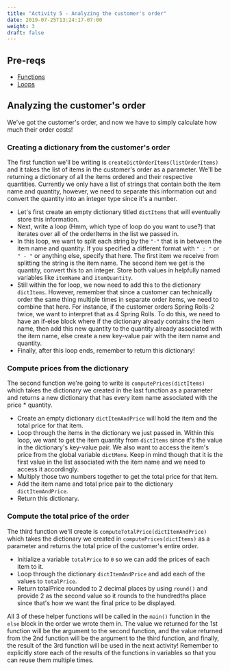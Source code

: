 ```yaml
---
title: "Activity 5 - Analyzing the customer's order"
date: 2019-07-25T13:24:17-07:00
weight: 3
draft: false
---
```

## Pre-reqs
- <a href="../../python-basics/functions" target="_blank">Functions</a>
- <a href="../../python-basics/Loops" target="_blank">Loops</a>

## Analyzing the customer's order
We've got the customer's order, and now we have to simply calculate how much their order costs!

### Creating a dictionary from the customer's order
The first function we'll be writing is `createDictOrderItems(listOrderItems)` and it takes the list of items in the customer's order as a parameter. We'll be returning a dictionary of all the items ordered and their respective quantities. Currently we only have a list of strings that contain both the item name and quantity, however, we need to separate this information out and convert the quantity into an integer type since it's a number.
  - Let's first create an empty dictionary titled `dictItems` that will eventually store this information.
  - Next, write a loop (Hmm, which type of loop do you want to use?) that iterates over all of the orderItems in the list we passed in.
  - In this loop, we want to split each string by the `"-"` that is in between the item name and quantity. If you specified a different format with `" : "` or `" - "` or anything else, specify that here. The first item we receive from splitting the string is the item name. The second item we get is the quantity, convert this to an integer. Store both values in helpfully named variables like `itemName` and `itemQuantity`.
  - Still within the for loop, we now need to add this to the dictionary `dictItems`. However, remember that since a customer can technically order the same thing multiple times in separate order items, we need to combine that here. For instance, if the customer orders Spring Rolls-2 twice, we want to interpret that as 4 Spring Rolls. To do this, we need to have an if-else block where if the dictionary already contains the item name, then add this new quantity to the quantity already associated with the item name, else create a new key-value pair with the item name and quantity.
  - Finally, after this loop ends, remember to return this dictionary!

### Compute prices from the dictionary  
The second function we're going to write is `computePrices(dictItems)` which takes the dictionary we created in the last function as a parameter and returns a new dictionary that has every item name associated with the price * quantity.
  - Create an empty dictionary `dictItemAndPrice` will hold the item and the total price for that item.
  - Loop through the items in the dictionary we just passed in. Within this loop, we want to get the item quantity from `dictItems` since it's the value in the dictionary's key-value pair. We also want to access the item's price from the global variable `dictMenu`. Keep in mind though that it is the first value in the list associated with the item name and we need to access it accordingly.
  - Multiply those two numbers together to get the total price for that item.
  - Add the item name and total price pair to the dictionary `dictItemAndPrice`.
  - Return this dictionary.

### Compute the total price of the order
The third function we'll create is `computeTotalPrice(dictItemAndPrice)` which takes the dictionary we created in `computePrices(dictItems)` as a parameter and returns the total price of the customer's entire order.
  - Initialize a variable `totalPrice` to `0` so we can add the prices of each item to it.
  - Loop through the dictionary `dictItemAndPrice` and add each of the values to `totalPrice`.
  - Return totalPrice rounded to 2 decimal places by using `round()` and provide 2 as the second value so it rounds to the hundredths place since that's how we want the final price to be displayed.

All 3 of these helper functions will be called in the `main()` function in the `else` block in the order we wrote them in. The value we returned for the 1st function will be the argument to the second function, and the value returned from the 2nd function will be the argument to the third function, and finally, the result of the 3rd function will be used in the next activity! Remember to explicitly store each of the results of the functions in variables so that you can reuse them multiple times.
